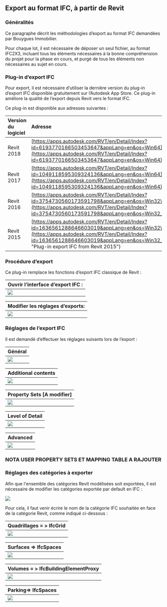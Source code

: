 ## Export au format IFC, à partir de Revit

### Généralités

Ce paragraphe décrit les méthodologies d’export au format IFC demandées par Bouygues Immobilier.

Pour chaque lot, il est nécessaire de déposer un seul fichier, au format IFC2X3, incluant tous les éléments nécessaires à la bonne compréhension du projet pour la phase en cours, et purgé de tous les éléments non nécessaires au sujet en cours.

### Plug-in d’export IFC

Pour export, il est nécessaire d’utiliser la dernière version du plug-in d’export IFC disponible gratuitement sur l’Autodesk App Store. Ce plug-in améliore la qualité de l’export depuis Revit vers le format IFC.

Ce plug-in est disponible aux adresses suivantes :

| Version du logiciel | Adresse |
| :--- | :--- |
| Revit 2018 | [https://apps.autodesk.com/RVT/en/Detail/Index?id=6193770166503453647&appLang=en&os=Win64](https://apps.autodesk.com/RVT/en/Detail/Index?id=6193770166503453647&appLang=en&os=Win64) |
| Revit 2017 | [https://apps.autodesk.com/RVT/en/Detail/Index?id=1049118595309324136&appLang=en&os=Win64](https://apps.autodesk.com/RVT/en/Detail/Index?id=1049118595309324136&appLang=en&os=Win64) |
| Revit 2016 | [https://apps.autodesk.com/RVT/en/Detail/Index?id=3754730560173591798&appLang=en&os=Win32\_64](https://apps.autodesk.com/RVT/en/Detail/Index?id=3754730560173591798&appLang=en&os=Win32_64) |
| Revit 2015 | [https://apps.autodesk.com/RVT/en/Detail/Index?id=1636561288646603019&appLang=en&os=Win32\_64](https://apps.autodesk.com/RVT/en/Detail/Index?id=1636561288646603019&appLang=en&os=Win32_64 "Plug-in export IFC from Revit 2015") |

### Procédure d’export

Ce plug-in remplace les fonctions d’export IFC classique de Revit :

| Ouvrir l’interface d’export IFC : |
| :--- |
| ![](/assets/Export_01.png) |

| Modifier les réglages d’exports: |
| :--- |
| ![](/assets/Export_02.png) |

### Réglages de l’export IFC

Il est demandé d’effectuer les réglages suivants lors de l’export :

| Général  |
| :--- |
| ![](/assets/Export_03.png) |

| Additional contents |
| :--- |
| ![](/assets/Export_04.png) |



| Property Sets \[A modifier\] |
| :--- |
| ![](/assets/Export_05.png) |

| Level of Detail |
| :--- |
| ![](/assets/Export_06.png) |

| Advanced |
| :--- |
| ![](/assets/Export_07.png) |

### NOTA USER PROPERTY SETS ET MAPPING TABLE A RAJOUTER

### Réglages des catégories à exporter

Afin que l'ensemble des catégories Revit modélisées soit exportées, il est nécessaire de modifier les catégories exportée par default en IFC :

![](/assets/Export_08.png)

Pour cela, il faut venir écrire le nom de la catégorie IFC souhaitée en face de la catégorie Revit, comme indiqué ci-dessous :



| Quadrillages = &gt; IfcGrid |
| :--- |
| ![](/assets/Export_09.png) |

| Surfaces =&gt; IfcSpaces |
| :--- |
| ![](/assets/Export_10.png) |

| Volumes = &gt; IfcBuildingElementProxy |
| :--- |
| ![](/assets/Export_11.png) |

| Parking=&gt; IfcSpaces |
| :--- |
| ![](/assets/Export_12.png) |



